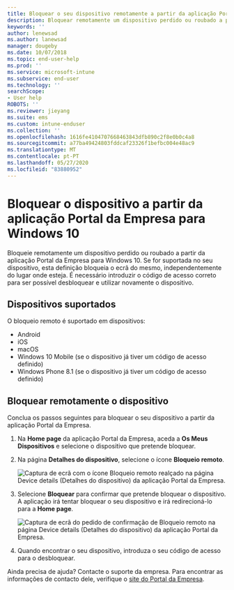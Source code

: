 ```yaml
---
title: Bloquear o seu dispositivo remotamente a partir da aplicação Portal da Empresa do Intune
description: Bloquear remotamente um dispositivo perdido ou roubado a partir da aplicação Portal da Empresa para Windows 10
keywords: ''
author: lenewsad
ms.author: lanewsad
manager: dougeby
ms.date: 10/07/2018
ms.topic: end-user-help
ms.prod: ''
ms.service: microsoft-intune
ms.subservice: end-user
ms.technology: ''
searchScope:
- User help
ROBOTS: ''
ms.reviewer: jieyang
ms.suite: ems
ms.custom: intune-enduser
ms.collection: ''
ms.openlocfilehash: 1616fe4104707668463843dfb890c2f8e0b0c4a8
ms.sourcegitcommit: a77ba49424803fddcaf23326f1befbc004e48ac9
ms.translationtype: MT
ms.contentlocale: pt-PT
ms.lasthandoff: 05/27/2020
ms.locfileid: "83880952"
---
```

# <a name="lock-your-device-from-the-company-portal-app-for-windows-10"></a>Bloquear o dispositivo a partir da aplicação Portal da Empresa para Windows 10

Bloqueie remotamente um dispositivo perdido ou roubado a partir da aplicação Portal da Empresa para Windows 10. Se for suportada no seu dispositivo, esta definição bloqueia o ecrã do mesmo, independentemente do lugar onde esteja. É necessário introduzir o código de acesso correto para ser possível desbloquear e utilizar novamente o dispositivo.

## <a name="supported-devices"></a>Dispositivos suportados

O bloqueio remoto é suportado em dispositivos:  

* Android
* iOS
* macOS
* Windows 10 Mobile (se o dispositivo já tiver um código de acesso definido)
* Windows Phone 8.1 (se o dispositivo já tiver um código de acesso definido) 
  
## <a name="remote-lock-device"></a>Bloquear remotamente o dispositivo
Conclua os passos seguintes para bloquear o seu dispositivo a partir da aplicação Portal da Empresa.  

1. Na **Home page** da aplicação Portal da Empresa, aceda a **Os Meus Dispositivos** e selecione o dispositivo que pretende bloquear.

2. Na página **Detalhes do dispositivo**, selecione o ícone **Bloqueio remoto**.  


   ![Captura de ecrã com o ícone Bloqueio remoto realçado na página Device details (Detalhes do dispositivo) da aplicação Portal da Empresa.](./media/1804_remote_lock_Windows_CPapp_05.png)  

3. Selecione **Bloquear** para confirmar que pretende bloquear o dispositivo. A aplicação irá tentar bloquear o seu dispositivo e irá redirecioná-lo para a **Home page**.  


   ![Captura de ecrã do pedido de confirmação de Bloqueio remoto na página Device details (Detalhes do dispositivo) da aplicação Portal da Empresa.](./media/1804_remote_lock_Windows_CPapp_06.png)  

4. Quando encontrar o seu dispositivo, introduza o seu código de acesso para o desbloquear.  

Ainda precisa de ajuda? Contacte o suporte da empresa. Para encontrar as informações de contacto dele, verifique o [site do Portal da Empresa](https://go.microsoft.com/fwlink/?linkid=2010980).
